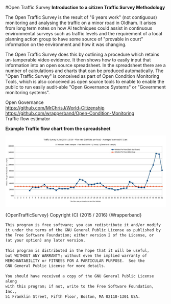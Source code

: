 #Open Traffic Survey
**Introduction to a citizen Traffic Survey Methodology**

The Open Traffic Survey is the result of "6 years work" (not contiguous) monitoring and analysing the traffic on a minor road in Oldham.  It arises from long term notes on how AI techniques could assist in continuous environmental surveys such as traffic levels and the requirement of a local planning action group to have some source of "provable in court" information on the environment and how it was changing.

The Open Traffic Survey does this by outlining a procedure which retains un-tamperable video evidence. It then shows how to easily input that information into an open source spreadsheet. In the spreadsheet there are a number of calculations and charts that can be produced automatically. The "Open Traffic Survey" is conceived as part of Open Condition Monitoring Tools, which is also conceived as open source tools to enable to enable the public to run easily audit-able "Open Governance Systems" or "Government monitoring systems".

 Open Governance  
   https://github.com/MrChrisJ/World-Citizenship  
   https://github.com/wrapperband/Open-Condition-Monitoring  
      Traffic flow estimator   


**Example Traffic flow chart from the spreadsheet**

![alt tag](02-flowrates.9.1.2016-15.00-1.jpg)


{OpenTrafficSurvey}
    Copyright (C) {2015 / 2016}  {Wrapperband}

    This program is free software; you can redistribute it and/or modify
    it under the terms of the GNU General Public License as published by
    the Free Software Foundation; either version 2 of the License, or
    (at your option) any later version.

    This program is distributed in the hope that it will be useful,
    but WITHOUT ANY WARRANTY; without even the implied warranty of
    MERCHANTABILITY or FITNESS FOR A PARTICULAR PURPOSE.  See the
    GNU General Public License for more details.

    You should have received a copy of the GNU General Public License along
    with this program; if not, write to the Free Software Foundation, Inc.,
    51 Franklin Street, Fifth Floor, Boston, MA 02110-1301 USA.


